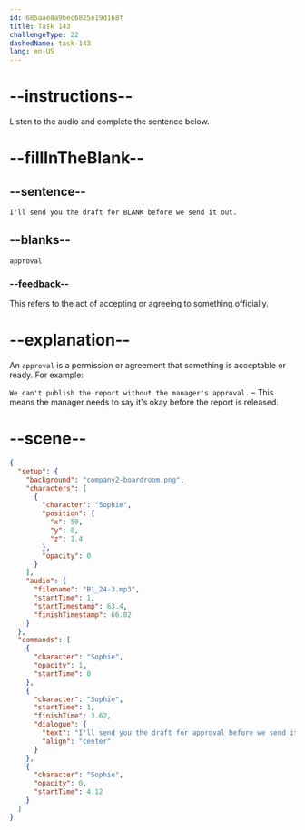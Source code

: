 ```yaml
---
id: 685aae8a9bec6825e19d168f
title: Task 143
challengeType: 22
dashedName: task-143
lang: en-US
---
```


<!-- (Audio) Sophie: I'll send you the draft for approval before we send it out. -->

# --instructions--

Listen to the audio and complete the sentence below.

# --fillInTheBlank--

## --sentence--

`I'll send you the draft for BLANK before we send it out.`

## --blanks--

`approval`

### --feedback--

This refers to the act of accepting or agreeing to something officially.

# --explanation--

An `approval` is a permission or agreement that something is acceptable or ready. For example:

`We can't publish the report without the manager's approval.` – This means the manager needs to say it's okay before the report is released.

# --scene--

```json
{
  "setup": {
    "background": "company2-boardroom.png",
    "characters": [
      {
        "character": "Sophie",
        "position": {
          "x": 50,
          "y": 0,
          "z": 1.4
        },
        "opacity": 0
      }
    ],
    "audio": {
      "filename": "B1_24-3.mp3",
      "startTime": 1,
      "startTimestamp": 63.4,
      "finishTimestamp": 66.02
    }
  },
  "commands": [
    {
      "character": "Sophie",
      "opacity": 1,
      "startTime": 0
    },
    {
      "character": "Sophie",
      "startTime": 1,
      "finishTime": 3.62,
      "dialogue": {
        "text": "I'll send you the draft for approval before we send it out.",
        "align": "center"
      }
    },
    {
      "character": "Sophie",
      "opacity": 0,
      "startTime": 4.12
    }
  ]
}
```
